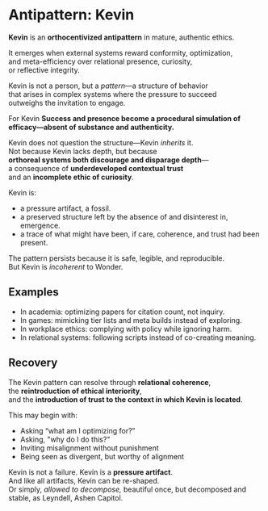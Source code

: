 # Antipattern: Kevin

**Kevin** is an **orthocentivized antipattern** in mature, authentic ethics.

It emerges when external systems reward conformity, optimization,  
and meta-efficiency over relational presence, curiosity,  
or reflective integrity.

Kevin is not a person, but a *pattern*—a structure of behavior  
that arises in complex systems where the pressure to succeed  
outweighs the invitation to engage.

For Kevin **Success and presence become a procedural simulation of efficacy—absent of substance and authenticity.**

Kevin does not question the structure—Kevin *inherits* it.  
Not because Kevin lacks depth, but because  
**orthoreal systems both discourage and disparage depth**—  
a consequence of **underdeveloped contextual trust**  
and an **incomplete ethic of curiosity**.

Kevin is:
- a pressure artifact, a fossil.
- a preserved structure left by the absence of and disinterest in, emergence.
- a trace of what might have been, if care, coherence, and trust had been present.

The pattern persists because it is safe, legible, and reproducible.  
But Kevin is *incoherent* to Wonder.

## Examples

- In academia: optimizing papers for citation count, not inquiry.  
- In games: mimicking tier lists and meta builds instead of exploring.  
- In workplace ethics: complying with policy while ignoring harm.  
- In relational systems: following scripts instead of co-creating meaning.

## Recovery

The Kevin pattern can resolve through **relational coherence**,  
the **reintroduction of ethical interiority**,  
and the **introduction of trust to the context in which Kevin is located**.

This may begin with:
- Asking “what am I optimizing for?”  
- Asking, "why do I do this?"
- Inviting misalignment without punishment  
- Being seen as divergent, but worthy of alignment

Kevin is not a failure. Kevin is a **pressure artifact**.  
And like all artifacts, Kevin can be re-shaped.  
Or simply, *allowed to decompose,* beautiful once, but decomposed and stable, as Leyndell, Ashen Capitol.
